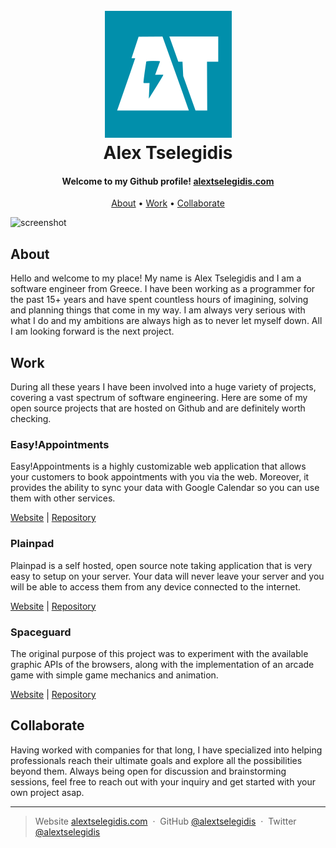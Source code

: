<h1 align="center">
    <br>
        <a href="https://alextselegidis.com">
            <img src="https://raw.githubusercontent.com/alextselegidis/alextselegidis/master/logo.png" alt="Alex Tselegidis" width="203">
        </a>
        <br>
        Alex Tselegidis
    <br>
</h1>

<h4 align="center">
    Welcome to my Github profile!
    <a href="https://alextselegidis.com">alextselegidis.com</a>
</h4>

<p align="center">
  <a href="#about">About</a> •
  <a href="#work">Work</a> •
  <a href="#collaborate">Collaborate</a>
</p>

![screenshot](screenshot.gif)

## About

Hello and welcome to my place! My name is Alex Tselegidis and I am a software engineer from Greece. I have been working 
as a programmer for the past 15+ years and have spent countless hours of imagining, solving and planning things that 
come in my way. I am always very serious with what I do and my ambitions are always high as to never let myself down. 
All I am looking forward is the next project.

## Work

During all these years I have been involved into a huge variety of projects, covering a vast spectrum of software 
engineering. Here are some of my open source projects that are hosted on Github and are definitely worth checking. 

### Easy!Appointments 

Easy!Appointments is a highly customizable web application that allows your customers to book appointments with you via 
the web. Moreover, it provides the ability to sync your data with Google Calendar so you can use them with other services.

[Website](https://easyappointments.org/) | [Repository](https://github.com/alextselegidis/easyappointments)

### Plainpad 

Plainpad is a self hosted, open source note taking application that is very easy to setup on your server. Your data 
will never leave your server and you will be able to access them from any device connected to the internet.

[Website](https://alextselegidis.com/get/plainpad/) | [Repository](https://github.com/alextselegidis/plainpad)

### Spaceguard 

The original purpose of this project was to experiment with the available graphic APIs of the browsers, along with the 
implementation of an arcade game with simple game mechanics and animation.

[Website](https://alextselegidis.com/try/spaceguard/) | [Repository](https://github.com/alextselegidis/spaceguard)


## Collaborate 

Having worked with companies for that long, I have specialized into helping professionals reach their ultimate goals 
and explore all the possibilities beyond them. Always being open for discussion and brainstorming sessions, feel free 
to reach out with your inquiry and get started with your own project asap.

---

> Website [alextselegidis.com](https://alextselegidis.com) &nbsp;&middot;&nbsp;
> GitHub [@alextselegidis](https://github.com/alextselegidis) &nbsp;&middot;&nbsp;
> Twitter [@alextselegidis](https://twitter.com/AlexTselegidis)
